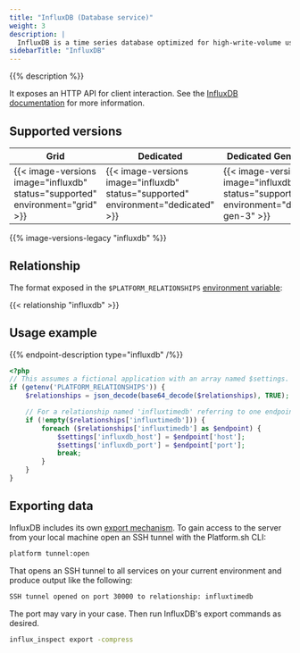 ```yaml
---
title: "InfluxDB (Database service)"
weight: 3
description: |
  InfluxDB is a time series database optimized for high-write-volume use cases such as logs, sensor data, and real-time analytics.
sidebarTitle: "InfluxDB"
---
```


{{% description %}}

It exposes an HTTP API for client interaction. See the [InfluxDB documentation](https://docs.influxdata.com/influxdb) for more information.

## Supported versions

| **Grid** | **Dedicated** | **Dedicated Generation 3** |
|----------------------------------|---------------|---------------|
|  {{< image-versions image="influxdb" status="supported" environment="grid" >}} | {{< image-versions image="influxdb" status="supported" environment="dedicated" >}} | {{< image-versions image="influxdb" status="supported" environment="dedicated-gen-3" >}} |

{{% image-versions-legacy "influxdb" %}}

## Relationship

The format exposed in the ``$PLATFORM_RELATIONSHIPS`` [environment variable](../development/variables/use-variables.md#use-platformsh-provided-variables):

{{< relationship "influxdb" >}}

## Usage example

{{% endpoint-description type="influxdb" /%}}

```php
<?php
// This assumes a fictional application with an array named $settings.
if (getenv('PLATFORM_RELATIONSHIPS')) {
	$relationships = json_decode(base64_decode($relationships), TRUE);

	// For a relationship named 'influxtimedb' referring to one endpoint.
	if (!empty($relationships['influxtimedb'])) {
		foreach ($relationships['influxtimedb'] as $endpoint) {
			$settings['influxdb_host'] = $endpoint['host'];
			$settings['influxdb_port'] = $endpoint['port'];
			break;
		}
	}
}
```

## Exporting data

InfluxDB includes its own [export mechanism](https://docs.influxdata.com/influxdb/v1.2/tools/influx_inspect/).  To gain access to the server from your local machine open an SSH tunnel with the Platform.sh CLI:

```bash
platform tunnel:open
```

That opens an SSH tunnel to all services on your current environment and produce output like the following:

```bash
SSH tunnel opened on port 30000 to relationship: influxtimedb
```

The port may vary in your case.
Then run InfluxDB's export commands as desired.

```bash
influx_inspect export -compress
```

